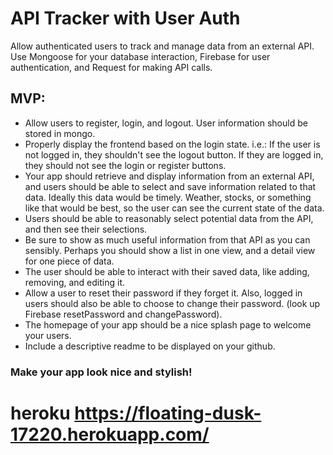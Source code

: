# API Tracker with User Auth

Allow authenticated users to track and manage data from an external API.  Use Mongoose for your database interaction, Firebase for user authentication, and Request for making API calls.

## MVP:
- Allow users to register, login, and logout.  User information should be stored in mongo.
- Properly display the frontend based on the login state.  i.e.: If the user is not logged in, they shouldn't see the logout button.  If they are logged in, they should not see the login or register buttons.
- Your app should retrieve and display information from an external API, and users should be able to select and save information related to that data.  Ideally this data would be timely.  Weather, stocks, or something like that would be best, so the user can see the current state of the data.
- Users should be able to reasonably select potential data from the API, and then see their selections.
- Be sure to show as much useful information from that API as you can sensibly.  Perhaps you should show a list in one view, and a detail view for one piece of data.
- The user should be able to interact with their saved data, like adding, removing, and editing it.
- Allow a user to reset their password if they forget it.  Also, logged in users should also be able to choose to change their password.  (look up Firebase resetPassword and changePassword).
- The homepage of your app should be a nice splash page to welcome your users.
- Include a descriptive readme to be displayed on your github.
### Make your app look nice and stylish!

# heroku https://floating-dusk-17220.herokuapp.com/

